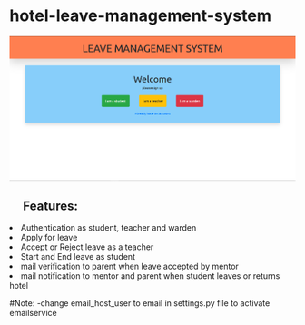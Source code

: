 # hotel-leave-management-system

<img src="project_img.png">


<ul><h2>Features:</h2></ul>
    <li>Authentication as student, teacher and warden</li>
    <li>Apply for leave</li>
    <li>Accept or Reject leave as a teacher</li>
    <li>Start and End leave as student</li>
    <li>mail verification to parent when leave accepted by mentor</li>
    <li>mail notification to mentor and parent when student leaves or returns hotel</li>


#Note:
    -change email_host_user to email in settings.py file to activate emailservice
